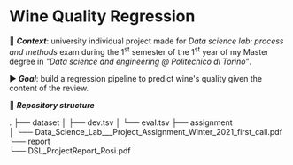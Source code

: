 # Wine Quality Regression
:date: ***Context***: university individual project made for *Data science lab: process and methods* exam during the 1<sup>st</sup> semester of the 1<sup>st</sup> year of my Master degree in *"Data science and engineering @ Politecnico di Torino"*.

:arrow_forward: ***Goal***: build a regression pipeline to predict wine's quality given the content of the review.


:file_folder: ***Repository structure***

. 
├── dataset 
│   ├── dev.tsv
│   └── eval.tsv
├── assignment<br/>
│   └── Data_Science_Lab___Project_Assignment_Winter_2021_first_call.pdf<br/>
└── report<br/>
    └── DSL_ProjectReport_Rosi.pdf<br/>

